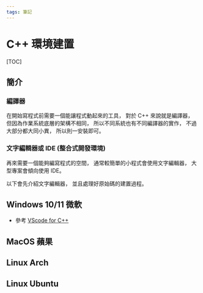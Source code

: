 ```yaml
---
tags: 筆記
---
```


# C++ 環境建置

[TOC]

## 簡介

### 編譯器

在開始寫程式前需要一個能讓程式動起來的工具，
對於 C++ 來說就是編譯器，
但因為作業系統底層的架構不相同，
所以不同系統也有不同編譯器的實作，
不過大部分都大同小異，
所以則一安裝即可。  

### 文字編輯器或 IDE (整合式開發環境)

再來需要一個能夠編寫程式的空間，
通常較簡單的小程式會使用文字編輯器，
大型專案會傾向使用 IDE。  

以下會先介紹文字編輯器，
並且處理好原始碼的建置過程。  

## Windows 10/11 微軟

- 參考 [VScode for C++](https://hackmd.io/@liaojason2/vscodecppwindows)

## MacOS 蘋果

## Linux Arch

## Linux Ubuntu

<!-- 未完成 -->